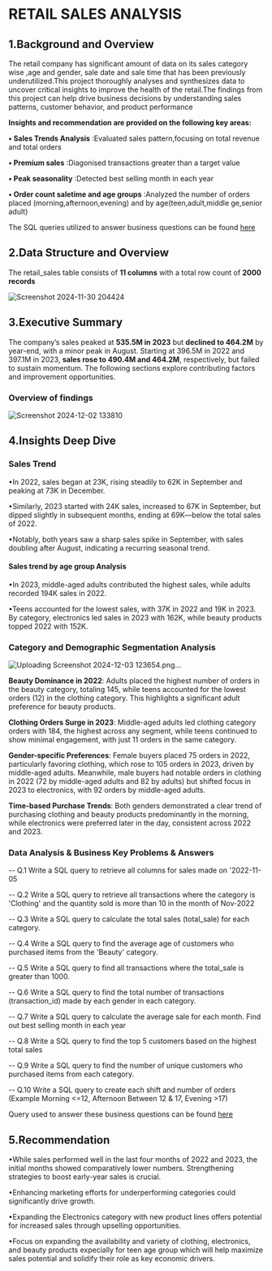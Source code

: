 # RETAIL SALES ANALYSIS

## 1.Background and Overview


The retail company has significant amount of data on its sales category wise ,age and gender, sale date and sale time that has been previously underutilized.This project thoroughly analyses and synthesizes data to uncover critical insights to improve the health of the retail.The findings from this project can help drive business decisions by understanding sales patterns, customer behavior, and product performance

**Insights and recommendation are provided on the following key areas:**

 **• Sales Trends Analysis** :Evaluated sales pattern,focusing on total revenue and total orders

**• Premium sales** :Diagonised transactions greater than a target value

**• Peak seasonality** :Detected best selling month in each year

**• Order count saletime  and age groups**  :Analyzed the number of orders placed (morning,afternoon,evening) and by age(teen,adult,middle ge,senior adult)

The SQL queries utilized to answer business questions can be found [here](https://github.com/ErnestaRoschelle/Retail_Sales_Analysis/blob/main/retail_sales_analysis.sql)

## 2.Data Structure and Overview

The retail_sales table consists of **11 columns** with a total row count of **2000 records**

![Screenshot 2024-11-30 204424](https://github.com/user-attachments/assets/73374314-e2f9-468a-a93c-a6b5f3e082c5)

## 3.Executive Summary

The company’s sales peaked at **535.5M in 2023** but **declined to 464.2M** by year-end, with a minor peak in August. Starting at 396.5M in 2022 and 397.1M in 2023, **sales rose to 490.4M and 464.2M**, respectively, but failed to sustain momentum. The following sections explore contributing factors and improvement opportunities.

### Overview of findings

![Screenshot 2024-12-02 133810](https://github.com/user-attachments/assets/a67b5865-4ddd-4990-84c5-16f2a75f75e8)


## 4.Insights Deep Dive

### Sales Trend

•In 2022, sales began at 23K, rising steadily to 62K in September and peaking at 73K in December. 

•Similarly, 2023 started with 24K sales, increased to 67K in September, but dipped slightly in subsequent months, ending at 69K—below the total sales of 2022. 

•Notably, both years saw a sharp sales spike in September, with sales doubling after August, indicating a recurring seasonal trend.

#### Sales trend by age group Analysis

•In 2023, middle-aged adults contributed the highest sales, while adults recorded 194K sales in 2022.

•Teens accounted for the lowest sales, with 37K in 2022 and 19K in 2023. By category, electronics led sales in 2023 with 162K, while beauty products topped 2022 with 152K.

### Category and Demographic Segmentation Analysis

![Uploading Screenshot 2024-12-03 123654.png…]()

**Beauty Dominance in 2022**: Adults placed the highest number of orders in the beauty category, totaling 145, while teens accounted for the lowest orders (12) in the clothing category. This highlights a significant adult preference for beauty products.

**Clothing Orders Surge in 2023**: Middle-aged adults led clothing category orders with 184, the highest across any segment, while teens continued to show minimal engagement, with just 11 orders in the same category.

**Gender-specific Preferences**: Female buyers placed 75 orders in 2022, particularly favoring clothing, which rose to 105 orders in 2023, driven by middle-aged adults. Meanwhile, male buyers had notable orders in clothing in 2022 (72 by middle-aged adults and 82 by adults) but shifted focus in 2023 to electronics, with 92 orders by middle-aged adults.

**Time-based Purchase Trends**: Both genders demonstrated a clear trend of purchasing clothing and beauty products predominantly in the morning, while electronics were preferred later in the day, consistent across 2022 and 2023.

### Data Analysis & Business Key Problems & Answers

-- Q.1 Write a SQL query to retrieve all columns for sales made on '2022-11-05

-- Q.2 Write a SQL query to retrieve all transactions where the category is 'Clothing' and the quantity sold is more than 10 in the month of Nov-2022

-- Q.3 Write a SQL query to calculate the total sales (total_sale) for each category.

-- Q.4 Write a SQL query to find the average age of customers who purchased items from the 'Beauty' category.

-- Q.5 Write a SQL query to find all transactions where the total_sale is greater than 1000.

-- Q.6 Write a SQL query to find the total number of transactions (transaction_id) made by each gender in each category.

-- Q.7 Write a SQL query to calculate the average sale for each month. Find out best selling month in each year

-- Q.8 Write a SQL query to find the top 5 customers based on the highest total sales 

-- Q.9 Write a SQL query to find the number of unique customers who purchased items from each category.

-- Q.10 Write a SQL query to create each shift and number of orders (Example Morning <=12, Afternoon Between 12 & 17, Evening >17)

Query used to answer these business questions can be found  [here](https://github.com/ErnestaRoschelle/Retail_Sales_Analysis/blob/main/retail_sales_analysis.sql)

## 5.Recommendation

•While sales performed well in the last four months of 2022 and 2023, the initial months showed comparatively lower numbers. Strengthening strategies to boost early-year sales is crucial.

•Enhancing marketing efforts for underperforming categories could significantly drive growth.

•Expanding the Electronics category with new product lines offers potential for increased sales through upselling opportunities.

•Focus on expanding the availability and variety of clothing, electronics, and beauty products expecially for teen age group which will help maximize sales potential and solidify their role as key economic drivers.
